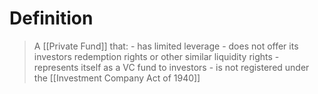 # Definition
> A [[Private Fund]] that:
    - has limited leverage
    - does not offer its investors redemption rights or other similar liquidity rights
        - represents itself as a VC fund to investors
        - is not registered under the [[Investment Company Act of 1940]]
    
